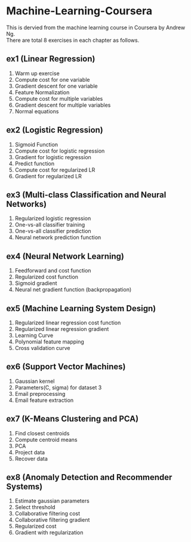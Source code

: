 # Machine-Learning-Coursera

This is dervied from the machine learning course in Coursera by Andrew Ng.  
There are total 8 exercises in each chapter as follows.

## ex1 (Linear Regression)
1. Warm up exercise
2. Compute cost for one variable
3. Gradient descent for one variable
4. Feature Normalization
5. Compute cost for multiple variables
6. Gradient descent for multiple variables
7. Normal equations

## ex2 (Logistic Regression)
1. Sigmoid Function
2. Compute cost for logistic regression
3. Gradient for logistic regression
4. Predict function
5. Compute cost for regularized LR
6. Gradient for regularized LR

## ex3 (Multi-class Classification and Neural Networks)
1. Regularized logistic regression
2. One-vs-all classifier training
3. One-vs-all classifier prediction
4. Neural network prediction function

## ex4 (Neural Network Learning)
1. Feedforward and cost function
2. Regularized cost function
3. Sigmoid gradient
4. Neural net gradient function (backpropagation)

## ex5 (Machine Learning System Design)
1. Regularized linear regression cost function
2. Regularized linear regression gradient
3. Learning Curve
4. Polynomial feature mapping
5. Cross validation curve

## ex6 (Support Vector Machines)
1. Gaussian kernel
2. Parameters(C, sigma) for dataset 3
3. Email preprocessing
4. Email feature extraction

## ex7 (K-Means Clustering and PCA)
1. Find closest centroids
2. Compute centroid means
3. PCA
4. Project data
5. Recover data

## ex8 (Anomaly Detection and Recommender Systems)
1. Estimate gaussian parameters
2. Select threshold
3. Collaborative filtering cost
4. Collaborative filtering gradient
5. Regularized cost
6. Gradient with regularization

